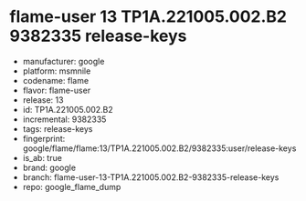# flame-user 13 TP1A.221005.002.B2 9382335 release-keys
- manufacturer: google
- platform: msmnile
- codename: flame
- flavor: flame-user
- release: 13
- id: TP1A.221005.002.B2
- incremental: 9382335
- tags: release-keys
- fingerprint: google/flame/flame:13/TP1A.221005.002.B2/9382335:user/release-keys
- is_ab: true
- brand: google
- branch: flame-user-13-TP1A.221005.002.B2-9382335-release-keys
- repo: google_flame_dump
